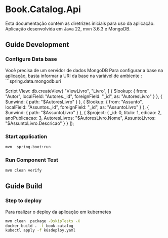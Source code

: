 # Book.Catalog.Api

Esta documentação contém as diretrizes iniciais para uso da aplicação.
Aplicação desenvolvida em Java 22, mvn 3.6.3 e MongoDB.

## Guide Development

### Configure Data base
Você precisa de um servidor de dados MongoDB
Para configurar a base na aplicação, basta informar a URI da base na variável de ambiente : ```spring.data.mongodb.uri

Script View:
db.createView( "ViewLivro", "Livro",
[
  {
    $lookup: {
      from: "Autor",
      localField: "Autores._id",
      foreignField: "_id",
      as: "AutoresLivro"
    }
  },
  {
        $unwind: {
            path: "$AutoresLivro"
        }
    },
  {
    $lookup: {
      from: "Assunto",
      localField: "Assuntos._id",
      foreignField: "_id",
      as: "AssuntoLivro"
    }
  },
    {
        $unwind: {
            path: "$AssuntoLivro"
        }
    },
  {
    $project: {
      _id: 0,
      titulo: 1,
      edicao: 2,
      anoPublicacao: 3,
      AutoresLivros: "$AutoresLivro.Nome",
      AssuntoLivros: "$AssuntoLivro.Descricao"
    }
  }
]);

### Start application

```bash
mvn  spring-boot:run  
```
 
### Run Component Test

```bash
mvn clean verify
``` 

## Guide Build

### Step to deploy
Para realizar o deploy da aplicação em kubernetes

```bash
mvn clean  package -DskipTests -X
docker build . -t book-catalog
kubectl apply -f k8sdeploy.yaml
``` 

